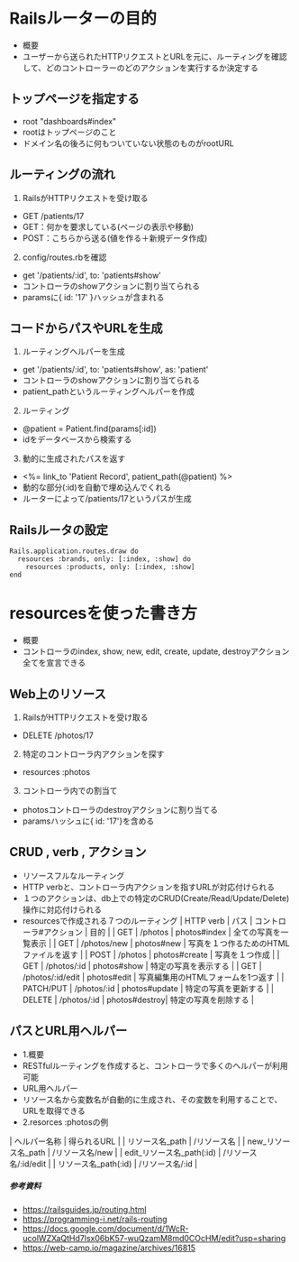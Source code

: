 # Railsルーターの目的
- 概要
 - ユーザーから送られたHTTPリクエストとURLを元に、ルーティングを確認して、どのコントローラーのどのアクションを実行するか決定する
## トップページを指定する
- root "dashboards#index"
 - rootはトップページのこと
 - ドメイン名の後ろに何もついていない状態のものがrootURL
## ルーティングの流れ
1. RailsがHTTPリクエストを受け取る
- GET /patients/17
 - GET：何かを要求している(ページの表示や移動)
 - POST：こちらから送る(値を作る＋新規データ作成)
2. config/routes.rbを確認
- get '/patients/:id', to: 'patients#show'
 - コントローラのshowアクションに割り当てられる
 - paramsに{ id: '17' }ハッシュが含まれる
## コードからパスやURLを生成
1. ルーティングヘルパーを生成
- get '/patients/:id', to: 'patients#show', as: 'patient'
 - コントローラのshowアクションに割り当てられる
 - patient_pathというルーティングヘルパーを作成
2. ルーティング
- @patient = Patient.find(params[:id])
 - idをデータベースから検索する
3. 動的に生成されたパスを返す
- <%= link_to 'Patient Record', patient_path(@patient) %>
 - 動的な部分(:id)を自動で埋め込んでくれる
 - ルーターによって/patients/17というパスが生成
## Railsルータの設定
```
Rails.application.routes.draw do
  resources :brands, only: [:index, :show] do
    resources :products, only: [:index, :show]
end
```
# resourcesを使った書き方
- 概要
 - コントローラのindex, show, new, edit, create, update, destroyアクション全てを宣言できる
## Web上のリソース
1. RailsがHTTPリクエストを受け取る
- DELETE /photos/17
2. 特定のコントローラ内アクションを探す
- resources :photos
3. コントローラ内での割当て
- photosコントローラのdestroyアクションに割り当てる
- paramsハッシュに{ id: '17'}を含める
## CRUD , verb , アクション
- リソースフルなルーティング
 - HTTP verbと、コントローラ内アクションを指すURLが対応付けられる
 - １つのアクションは、db上での特定のCRUD(Create/Read/Update/Delete)操作に対応付けられる
- resourcesで作成される７つのルーティング
| HTTP verb | パス | コントローラ#アクション | 目的 |
| GET | /photos | photos#index | 全ての写真を一覧表示 |
| GET | /photos/new | photos#new | 写真を１つ作るためのHTMLファイルを返す |
| POST | /photos | photos#create | 写真を１つ作成 |
| GET | /photos/:id | photos#show | 特定の写真を表示する |
| GET | /photos/:id/edit | photos#edit | 写真編集用のHTMLフォームを1つ返す |
| PATCH/PUT | /photos/:id | photos#update | 特定の写真を更新する |
| DELETE | /photos/:id | photos#destroy| 特定の写真を削除する |
## パスとURL用ヘルパー
- 1.概要
 - RESTfulルーティングを作成すると、コントローラで多くのヘルパーが利用可能
 - URL用ヘルパー
  - リソース名から変数名が自動的に生成され、その変数を利用することで、URLを取得できる
- 2.resorces :photosの例

| ヘルパー名称 | 得られるURL |
| リソース名_path | /リソース名 |
| new_リソース名_path | /リソース名/new |
| edit_リソース名_path(:id) | /リソース名/:id/edit |
| リソース名_path(:id) | /リソース名/:id |



##### 参考資料
- https://railsguides.jp/routing.html
- https://programming-i.net/rails-routing
- https://docs.google.com/document/d/1WcR-ucolWZXaQtHd7lsx06bK57-wuQzamM8md0COcHM/edit?usp=sharing
- https://web-camp.io/magazine/archives/16815
